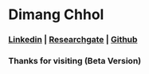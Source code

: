 # Dimang Chhol
### [Linkedin](https://www.linkedin.com/in/dimangchhol)  | [Researchgate](https://www.researchgate.net/profile/Dimang-Chhol) | [Github](https://github.com/dimangite/) 

### Thanks for visiting (Beta Version)

